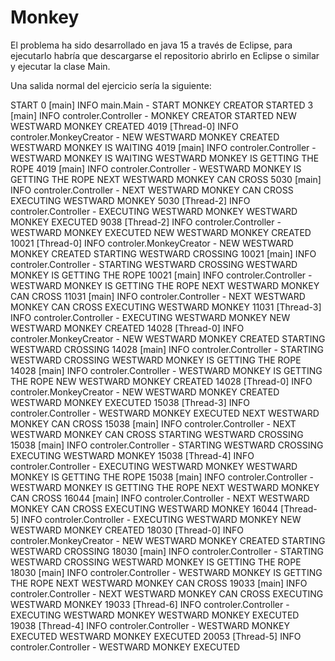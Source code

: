# Monkey

El problema ha sido desarrollado en java 15 a través de Eclipse, para ejecutarlo habría que descargarse el repositorio abrirlo en Eclipse o similar y ejecutar la clase Main.

Una salida normal del ejercicio sería la siguiente:

START
0 [main] INFO main.Main  - START
MONKEY CREATOR STARTED
3 [main] INFO controler.Controller  - MONKEY CREATOR STARTED
NEW WESTWARD MONKEY CREATED
4019 [Thread-0] INFO controler.MonkeyCreator  - NEW WESTWARD MONKEY CREATED
WESTWARD MONKEY IS WAITING
4019 [main] INFO controler.Controller  - WESTWARD MONKEY IS WAITING
WESTWARD MONKEY IS GETTING THE ROPE
4019 [main] INFO controler.Controller  - WESTWARD MONKEY IS GETTING THE ROPE
NEXT WESTWARD MONKEY CAN CROSS
5030 [main] INFO controler.Controller  - NEXT WESTWARD MONKEY CAN CROSS
EXECUTING WESTWARD MONKEY
5030 [Thread-2] INFO controler.Controller  - EXECUTING WESTWARD MONKEY
WESTWARD MONKEY EXECUTED
9038 [Thread-2] INFO controler.Controller  - WESTWARD MONKEY EXECUTED
NEW WESTWARD MONKEY CREATED
10021 [Thread-0] INFO controler.MonkeyCreator  - NEW WESTWARD MONKEY CREATED
STARTING WESTWARD CROSSING
10021 [main] INFO controler.Controller  - STARTING WESTWARD CROSSING
WESTWARD MONKEY IS GETTING THE ROPE
10021 [main] INFO controler.Controller  - WESTWARD MONKEY IS GETTING THE ROPE
NEXT WESTWARD MONKEY CAN CROSS
11031 [main] INFO controler.Controller  - NEXT WESTWARD MONKEY CAN CROSS
EXECUTING WESTWARD MONKEY
11031 [Thread-3] INFO controler.Controller  - EXECUTING WESTWARD MONKEY
NEW WESTWARD MONKEY CREATED
14028 [Thread-0] INFO controler.MonkeyCreator  - NEW WESTWARD MONKEY CREATED
STARTING WESTWARD CROSSING
14028 [main] INFO controler.Controller  - STARTING WESTWARD CROSSING
WESTWARD MONKEY IS GETTING THE ROPE
14028 [main] INFO controler.Controller  - WESTWARD MONKEY IS GETTING THE ROPE
NEW WESTWARD MONKEY CREATED
14028 [Thread-0] INFO controler.MonkeyCreator  - NEW WESTWARD MONKEY CREATED
WESTWARD MONKEY EXECUTED
15038 [Thread-3] INFO controler.Controller  - WESTWARD MONKEY EXECUTED
NEXT WESTWARD MONKEY CAN CROSS
15038 [main] INFO controler.Controller  - NEXT WESTWARD MONKEY CAN CROSS
STARTING WESTWARD CROSSING
15038 [main] INFO controler.Controller  - STARTING WESTWARD CROSSING
EXECUTING WESTWARD MONKEY
15038 [Thread-4] INFO controler.Controller  - EXECUTING WESTWARD MONKEY
WESTWARD MONKEY IS GETTING THE ROPE
15038 [main] INFO controler.Controller  - WESTWARD MONKEY IS GETTING THE ROPE
NEXT WESTWARD MONKEY CAN CROSS
16044 [main] INFO controler.Controller  - NEXT WESTWARD MONKEY CAN CROSS
EXECUTING WESTWARD MONKEY
16044 [Thread-5] INFO controler.Controller  - EXECUTING WESTWARD MONKEY
NEW WESTWARD MONKEY CREATED
18030 [Thread-0] INFO controler.MonkeyCreator  - NEW WESTWARD MONKEY CREATED
STARTING WESTWARD CROSSING
18030 [main] INFO controler.Controller  - STARTING WESTWARD CROSSING
WESTWARD MONKEY IS GETTING THE ROPE
18030 [main] INFO controler.Controller  - WESTWARD MONKEY IS GETTING THE ROPE
NEXT WESTWARD MONKEY CAN CROSS
19033 [main] INFO controler.Controller  - NEXT WESTWARD MONKEY CAN CROSS
EXECUTING WESTWARD MONKEY
19033 [Thread-6] INFO controler.Controller  - EXECUTING WESTWARD MONKEY
WESTWARD MONKEY EXECUTED
19038 [Thread-4] INFO controler.Controller  - WESTWARD MONKEY EXECUTED
WESTWARD MONKEY EXECUTED
20053 [Thread-5] INFO controler.Controller  - WESTWARD MONKEY EXECUTED

 
